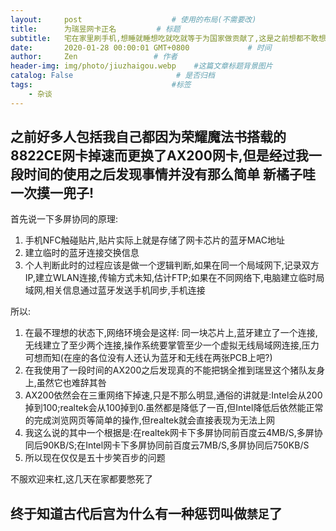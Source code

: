 ```yaml
---
layout:     post                    # 使用的布局(不需要改)
title:      为瑞昱网卡正名         # 标题
subtitle:   宅在家里刷手机,想睡就睡想吃就吃就等于为国家做贡献了,这是之前想都不敢想的事 #副标题
date:       2020-01-28 00:00:01 GMT+0800             # 时间
author:     Zen                 # 作者
header-img: img/photo/jiuzhaigou.webp    #这篇文章标题背景图片
catalog: False                       # 是否归档
tags:                               #标签
    - 杂谈
---
```


之前好多人包括我自己都因为荣耀魔法书搭载的8822CE网卡掉速而更换了AX200网卡,但是经过我一段时间的使用之后发现事情并没有那么简单
新橘子哇一次摸一兜子!
----

首先说一下多屏协同的原理:
1. 手机NFC触碰贴片,贴片实际上就是存储了网卡芯片的蓝牙MAC地址
2. 建立临时的蓝牙连接交换信息
3. 个人判断此时的过程应该是做一个逻辑判断,如果在同一个局域网下,记录双方IP,建立WLAN连接,传输方式未知,估计FTP;如果在不同网络下,电脑建立临时局域网,相关信息通过蓝牙发送手机同步,手机连接

所以:
1. 在最不理想的状态下,网络环境会是这样:
同一块芯片上,蓝牙建立了一个连接,无线建立了至少两个连接,操作系统要掌管至少一个虚拟无线局域网连接,压力可想而知(在座的各位没有人还认为蓝牙和无线在两张PCB上吧?)
2. 在我使用了一段时间的AX200之后发现真的不能把锅全推到瑞昱这个猪队友身上,虽然它也难辞其咎
3. AX200依然会在三重网络下掉速,只是不那么明显,通俗的讲就是:Intel会从200掉到100;realtek会从100掉到0.虽然都是降低了一百,但Intel降低后依然能正常的完成浏览网页等简单的操作,但realtek就会直接表现为无法上网
4. 我这么说的其中一个根据是:在realtek网卡下多屏协同前百度云4MB/S,多屏协同后90KB/S;在Intel网卡下多屏协同前百度云7MB/S,多屏协同后750KB/S
5. 所以现在仅仅是五十步笑百步的问题

不服欢迎来杠,这几天在家都要憋死了

终于知道古代后宫为什么有一种惩罚叫做`禁足`了
----
